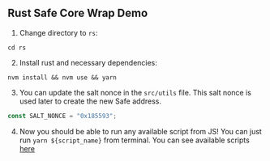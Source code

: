 ## Rust Safe Core Wrap Demo

1. Change directory to `rs`:

```
cd rs
```

2. Install rust and necessary dependencies:
```
nvm install && nvm use && yarn
```

3. You can update the salt nonce in the `src/utils` file. This salt nonce is used later to create the new Safe address.

```ts
const SALT_NONCE = "0x185593";
```

4. Now you should be able to run any available script from JS! You can just run `yarn ${script_name}` from terminal. You can see available scripts [here](../README.md#available-scripts)

